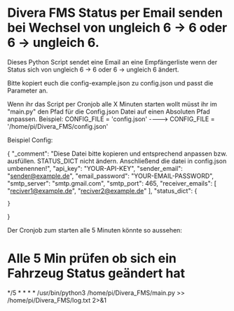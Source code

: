 # Divera FMS Status per Email senden bei Wechsel von ungleich 6 -> 6 oder 6 -> ungleich 6.

Dieses Python Script sendet eine Email an eine Empfängerliste wenn der Status sich von ungleich 6 -> 6 oder 6 -> ungleich 6 ändert.

Bitte kopiert euch die config-example.json zu config.json und passt die Parameter an.

Wenn ihr das Script per Cronjob alle X Minuten starten wollt müsst ihr im "main.py" den Pfad für die Config.json Datei auf einen Absoluten Pfad anpassen. Beispiel:
CONFIG_FILE = 'config.json'
---->
CONFIG_FILE = '/home/pi/Divera_FMS/config.json'

Beispiel Config:

{
    "_comment": "Diese Datei bitte kopieren und entsprechend anpassen bzw. ausfüllen. STATUS_DICT nicht ändern. Anschließend die datei in config.json umbenennen!",
    "api_key": "YOUR-API-KEY",
    "sender_email": "sender@example.de",
    "email_password": "YOUR-EMAIL-PASSWORD",
    "smtp_server": "smtp.gmail.com",
    "smtp_port": 465,
    "receiver_emails": [
        "reciver1@example.de",
        "reciver2@example.de"
    ],
    "status_dict": {
        
    }
}


Der Cronjob zum starten alle 5 Minuten könnte so aussehen:
# Alle 5 Min prüfen ob sich ein Fahrzeug Status geändert hat
*/5 * * * * /usr/bin/python3 /home/pi/Divera_FMS/main.py >> /home/pi/Divera_FMS/log.txt 2>&1
